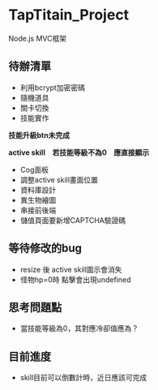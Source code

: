 # TapTitain_Project


Node.js
MVC框架

## 待辦清單
* 利用bcrypt加密密碼
* 隨機道具
* 關卡切換
* 技能實作

**技能升級btn未完成**

**active skill　若技能等級不為0　應直接顯示**

* Cog面板
* 調整active skill畫面位置
* 資料庫設計
* 異生物繪圖
* 串接前後端
* 儲值頁面要新增CAPTCHA驗證碼

## 等待修改的bug
* resize 後 active skill圖示會消失
* 怪物hp=0時 點擊會出現undefined

## 思考問題點
* 當技能等級為0，其對應冷卻值應為？

## 目前進度
* skill目前可以倒數計時，近日應該可完成